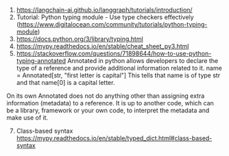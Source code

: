 1. https://langchain-ai.github.io/langgraph/tutorials/introduction/
2. Tutorial: Python typing module - Use type checkers effectively (https://www.digitalocean.com/community/tutorials/python-typing-module)
3. https://docs.python.org/3/library/typing.html
4. https://mypy.readthedocs.io/en/stable/cheat_sheet_py3.html
5. https://stackoverflow.com/questions/71898644/how-to-use-python-typing-annotated
   Annotated in python allows developers to declare the type of a reference and provide additional information related to it.
   name = Annotated[str, "first letter is capital"]
   This tells that name is of type str and that name[0] is a capital letter.

On its own Annotated does not do anything other than assigning extra information (metadata) to a reference. It is up to another code, which can be a library, framework or your own code, to interpret the metadata and make use of it.

7. Class-based syntax https://mypy.readthedocs.io/en/stable/typed_dict.html#class-based-syntax
